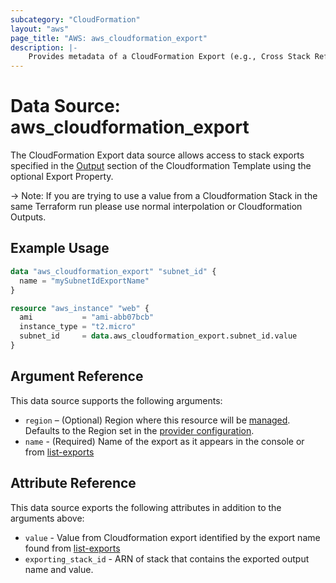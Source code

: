 ```yaml
---
subcategory: "CloudFormation"
layout: "aws"
page_title: "AWS: aws_cloudformation_export"
description: |-
    Provides metadata of a CloudFormation Export (e.g., Cross Stack References)
---
```


# Data Source: aws_cloudformation_export

The CloudFormation Export data source allows access to stack
exports specified in the [Output](http://docs.aws.amazon.com/AWSCloudFormation/latest/UserGuide/outputs-section-structure.html) section of the Cloudformation Template using the optional Export Property.

 -> Note: If you are trying to use a value from a Cloudformation Stack in the same Terraform run please use normal interpolation or Cloudformation Outputs.

## Example Usage

```terraform
data "aws_cloudformation_export" "subnet_id" {
  name = "mySubnetIdExportName"
}

resource "aws_instance" "web" {
  ami           = "ami-abb07bcb"
  instance_type = "t2.micro"
  subnet_id     = data.aws_cloudformation_export.subnet_id.value
}
```

## Argument Reference

This data source supports the following arguments:

* `region` – (Optional) Region where this resource will be [managed](https://docs.aws.amazon.com/general/latest/gr/rande.html#regional-endpoints). Defaults to the Region set in the [provider configuration](https://registry.terraform.io/providers/hashicorp/aws/latest/docs#aws-configuration-reference).
* `name` - (Required) Name of the export as it appears in the console or from [list-exports](http://docs.aws.amazon.com/cli/latest/reference/cloudformation/list-exports.html)

## Attribute Reference

This data source exports the following attributes in addition to the arguments above:

* `value` - Value from Cloudformation export identified by the export name found from [list-exports](http://docs.aws.amazon.com/cli/latest/reference/cloudformation/list-exports.html)
* `exporting_stack_id` - ARN of stack that contains the exported output name and value.
